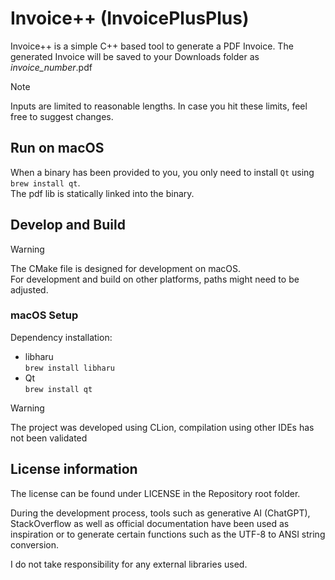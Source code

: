 # Invoice++ (InvoicePlusPlus)

Invoice++ is a simple C++ based tool to generate a PDF Invoice.
The generated Invoice will be saved to your Downloads folder as *invoice_number*.pdf

> [!NOTE]
> Inputs are limited to reasonable lengths. In case you hit these limits, feel free to suggest changes.

## Run on macOS

When a binary has been provided to you, you only need to install `Qt` using `brew install qt`. <br/>
The pdf lib is statically linked into the binary.

## Develop and Build

> [!WARNING]
> The CMake file is designed for development on macOS. <br/>
> For development and build on other platforms, paths might need to be adjusted.

### macOS Setup
Dependency installation:
- libharu <br/> `brew install libharu`
- Qt <br/> `brew install qt`

> [!WARNING]
> The project was developed using CLion, compilation using other IDEs has not been validated

## License information

The license can be found under LICENSE in the Repository root folder.

During the development process, tools such as generative AI (ChatGPT), StackOverflow as well as official documentation have been used as inspiration or to generate certain functions such as the UTF-8 to ANSI string conversion.

I do not take responsibility for any external libraries used.
